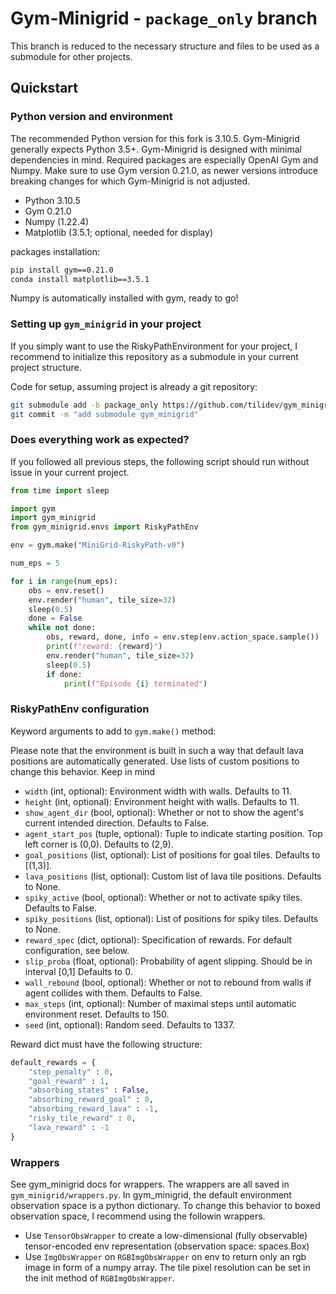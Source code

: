 # Gym-Minigrid - `package_only` branch

This branch is reduced to the necessary structure and files to be used as a submodule for other projects.

## Quickstart

### Python version and environment

The recommended Python version for this fork is 3.10.5. Gym-Minigrid generally expects Python 3.5+.
Gym-Minigrid is designed with minimal dependencies in mind. Required packages are especially OpenAI Gym and Numpy. Make sure to use Gym version 0.21.0, as newer versions introduce breaking changes for which Gym-Minigrid is not adjusted.

- Python 3.10.5
- Gym 0.21.0
- Numpy (1.22.4)
- Matplotlib (3.5.1; optional, needed for display)

packages installation:

```sh
pip install gym==0.21.0
conda install matplotlib==3.5.1
```

Numpy is automatically installed with gym, ready to go!

### Setting up `gym_minigrid` in your project

If you simply want to use the RiskyPathEnvironment for your project, I recommend to initialize this repository as a submodule in your current project structure.

Code for setup, assuming project is already a git repository:

```sh
git submodule add -b package_only https://github.com/tilidev/gym_minigrid
git commit -m "add submodule gym_minigrid"
```

### Does everything work as expected?

If you followed all previous steps, the following script should run without issue in your current project.

```python
from time import sleep

import gym
import gym_minigrid
from gym_minigrid.envs import RiskyPathEnv

env = gym.make("MiniGrid-RiskyPath-v0")

num_eps = 5

for i in range(num_eps):
	obs = env.reset()
	env.render("human", tile_size=32)
	sleep(0.5)
	done = False
	while not done:
		obs, reward, done, info = env.step(env.action_space.sample())
		print(f"reward: {reward}")
		env.render("human", tile_size=32)
		sleep(0.5)
		if done:
			print(f"Episode {i} terminated")
```

### RiskyPathEnv configuration

Keyword arguments to add to `gym.make()` method:

Please note that the environment is built in such a way that default lava positions are automatically generated. Use lists of custom positions to change this behavior. Keep in mind 

- `width` (int, optional): Environment width with walls. Defaults to 11.
- `height` (int, optional): Environment height with walls. Defaults to 11.
- `show_agent_dir` (bool, optional): Whether or not to show the agent's current intended direction. Defaults to False.
- `agent_start_pos` (tuple, optional): Tuple to indicate starting position. Top left corner is (0,0). Defaults to (2,9).
- `goal_positions` (list, optional): List of positions for goal tiles. Defaults to [(1,3)].
- `lava_positions` (list, optional): Custom list of lava tile positions. Defaults to None.
- `spiky_active` (bool, optional): Whether or not to activate spiky tiles. Defaults to False.
- `spiky_positions` (list, optional): List of positions for spiky tiles. Defaults to None.
- `reward_spec` (dict, optional): Specification of rewards. For default configuration, see below.
- `slip_proba` (float, optional): Probability of agent slipping. Should be in interval [0,1] Defaults to 0.
- `wall_rebound` (bool, optional): Whether or not to rebound from walls if agent collides with them. Defaults to False.
- `max_steps` (int, optional): Number of maximal steps until automatic environment reset. Defaults to 150.
- `seed` (int, optional): Random seed. Defaults to 1337.

Reward dict must have the following structure:

```python
default_rewards = {
    "step_penalty" : 0,
    "goal_reward" : 1,
    "absorbing_states" : False,
    "absorbing_reward_goal" : 0,
    "absorbing_reward_lava" : -1,
    "risky_tile_reward" : 0,
    "lava_reward" : -1
}
```

### Wrappers

See gym_minigrid docs for wrappers. The wrappers are all saved in `gym_minigrid/wrappers.py`. In gym_minigrid, the default environment observation space is a python dictionary. To change this behavior to boxed observation space, I recommend using the followin wrappers.

- Use `TensorObsWrapper` to create a low-dimensional (fully observable) tensor-encoded env representation (observation space: spaces.Box)
- Use `ImgObsWrapper` on `RGBImgObsWrapper` on env to return only an rgb image in form of a numpy array. The tile pixel resolution can be set in the init method of `RGBImgObsWrapper`.

